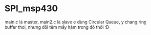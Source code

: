 # SPI_msp430
main.c là master, main2.c là slave
e dùng Circular Queue, y chang ring buffer thoi, 
nhưng đổi têm mấy hàm trong đó thôi :D 
